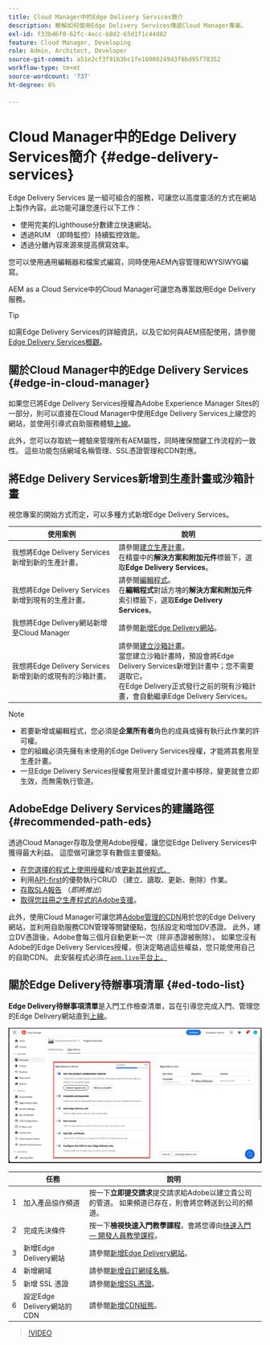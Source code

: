 ```yaml
---
title: Cloud Manager中的Edge Delivery Services簡介
description: 瞭解如何使用Edge Delivery Services傳遞Cloud Manager專案。
exl-id: f33bd6f0-62fc-4ecc-b8d2-65d1f1c44d82
feature: Cloud Manager, Developing
role: Admin, Architect, Developer
source-git-commit: a51e2cf3f91b3bc1fe1600024943f6bd95f78352
workflow-type: tm+mt
source-wordcount: '737'
ht-degree: 6%

---
```



# Cloud Manager中的Edge Delivery Services簡介 {#edge-delivery-services}

Edge Delivery Services 是一組可組合的服務，可讓您以高度靈活的方式在網站上製作內容。此功能可讓您進行以下工作：

* 使用完美的Lighthouse分數建立快速網站。
* 透過RUM （即時監控）持續監控效能。
* 透過分離內容來源來提高撰寫效率。

您可以使用通用編輯器和檔案式編寫，同時使用AEM內容管理和WYSIWYG編寫。

AEM as a Cloud Service中的Cloud Manager可讓您為專案啟用Edge Delivery服務。

>[!TIP]
>
>如需Edge Delivery Services的詳細資訊，以及它如何與AEM搭配使用，請參閱[Edge Delivery Services概觀](/help/edge/overview.md)。

## 關於Cloud Manager中的Edge Delivery Services {#edge-in-cloud-manager}

如果您已將Edge Delivery Services授權為Adobe Experience Manager Sites的一部分，則可以直接在Cloud Manager中使用Edge Delivery Services上線您的網站，並使用引導式自助服務體驗[上線](/help/implementing/cloud-manager/managing-code/private-repositories.md)。

此外，您可以存取統一體驗來管理所有AEM屬性，同時確保關鍵工作流程的一致性。 這些功能包括網域名稱管理、SSL憑證管理和CDN對應。

## 將Edge Delivery Services新增到生產計畫或沙箱計畫

視您專案的開始方式而定，可以多種方式新增Edge Delivery Services。

| 使用案例 | 說明 |
| --- | --- |
| 我想將Edge Delivery Services新增到新的生產計畫。 | 請參閱[建立生產計畫](/help/implementing/cloud-manager/getting-access-to-aem-in-cloud/creating-production-programs.md)。<br>在精靈中的&#x200B;**解決方案和附加元件**&#x200B;標籤下，選取&#x200B;**Edge Delivery Services**。 |
| 我想將Edge Delivery Services新增到現有的生產計畫。 | 請參閱[編輯程式](/help/implementing/cloud-manager/getting-access-to-aem-in-cloud/editing-programs.md)。<br>在&#x200B;**編輯程式**&#x200B;對話方塊的&#x200B;**解決方案和附加元件**&#x200B;索引標籤下，選取&#x200B;**Edge Delivery Services**。 |
| 我想將Edge Delivery網站新增至Cloud Manager | 請參閱[新增Edge Delivery網站](/help/implementing/cloud-manager/edge-delivery/add-edge-delivery-site.md)。 |
| 我想將Edge Delivery Services新增到新的或現有的沙箱計畫。 | 請參閱[建立沙箱計畫](/help/implementing/cloud-manager/getting-access-to-aem-in-cloud/creating-sandbox-programs.md)。<br>當您建立沙箱計畫時，預設會將Edge Delivery Services新增到計畫中；您不需要選取它。<br>在Edge Delivery正式發行之前的現有沙箱計畫，會自動繼承Edge Delivery Services。 |

>[!NOTE]
>
>* 若要新增或編輯程式，您必須是&#x200B;**企業所有者**&#x200B;角色的成員或擁有執行此作業的許可權。
>* 您的組織必須先擁有未使用的Edge Delivery Services授權，才能將其套用至生產計畫。
>* 一旦Edge Delivery Services授權套用至計畫或從計畫中移除，變更就會立即生效，而無需執行管道。


## AdobeEdge Delivery Services的建議路徑 {#recommended-path-eds}

透過Cloud Manager存取及使用Adobe授權，讓您從Edge Delivery Services中獲得最大利益。 這麼做可讓您享有數個主要優點。

* [在您選擇的程式上使用授權](/help/implementing/cloud-manager/edge-delivery/add-edge-delivery-site.md)和/或[更新其他程式。](/help/implementing/cloud-manager/edge-delivery/manage-edge-delivery-sites.md)
* 利用[API-first](https://developer.adobe.com/experience-cloud/experience-manager-apis/)的優勢執行CRUD （建立、讀取、更新、刪除）作業。
* [存取SLA報告](/help/implementing/cloud-manager/sla-reporting.md) （*即將推出*）
* [取得您註冊之生產程式的Adobe支援](/help/edge/overview.md#support-ticket)。

此外，使用Cloud Manager可讓您將[Adobe管理的CDN](/help/implementing/dispatcher/cdn.md#aem-managed-cdn)用於您的Edge Delivery網站，並利用自助服務CDN管理等關鍵優點，包括設定和增加DV憑證。 此外，建立DV憑證後，Adobe會每三個月自動更新一次（除非憑證被刪除）。 如果您沒有Adobe的Edge Delivery Services授權，但決定略過這些權益，您只能使用自己的自助CDN。 此安裝程式必須在[`aem.live`平台上。](https://www.aem.live/docs/go-live-checklist#cdn-configuration)

## 關於Edge Delivery待辦事項清單 {#ed-todo-list}

**Edge Delivery待辦事項清單**&#x200B;是入門工作檢查清單，旨在引導您完成入門、管理您的Edge Delivery網站直到[上線](/help/journey-onboarding/go-live-checklist.md)。

![Edge Delivery網站待辦事項清單](/help/implementing/cloud-manager/assets/cm-eds-todo-list.png)

|  | 任務 | 說明 |
| --- | --- | --- |
| 1 | 加入產品協作頻道 | 按一下&#x200B;**立即提交請求**&#x200B;提交請求給Adobe以建立貴公司的管道。 如果頻道已存在，則會將您轉送到公司的頻道。 |
| 2 | 完成先決條件 | 按一下&#x200B;**檢視快速入門教學課程**，會將您導向[快速入門 — 開發人員教學課程](https://www.aem.live/developer/tutorial)。 |
| 3 | 新增Edge Delivery網站 | 請參閱[新增Edge Delivery網站](#eds-add-site)。 |
| 4 | 新增網域 | 請參閱[新增自訂網域名稱](/help/implementing/cloud-manager/custom-domain-names/add-custom-domain-name.md)。 |
| 5 | 新增 SSL 憑證 | 請參閱[新增SSL憑證](/help/implementing/cloud-manager/managing-ssl-certifications/add-ssl-certificate.md)。 |
| 6 | 設定Edge Delivery網站的CDN | 請參閱[新增CDN組態](#add-cdn)。 |

>[!VIDEO](https://video.tv.adobe.com/v/3428020?learn=on)

